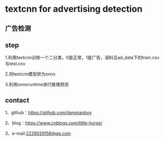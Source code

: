 # textcnn for advertising detection
## 广告检测

## step
1.利用textcnn训练一个二分类，0是正常，1是广告，语料见ad_data下的train.csv与test.csv

2.将textcnn模型转为onnx

3.利用onnxruntime进行推理预测

## contact
1、github：https://github.com/jiangnanboy

2、blog：https://www.cnblogs.com/little-horse/

3、e-mail:2229029156@qq.com